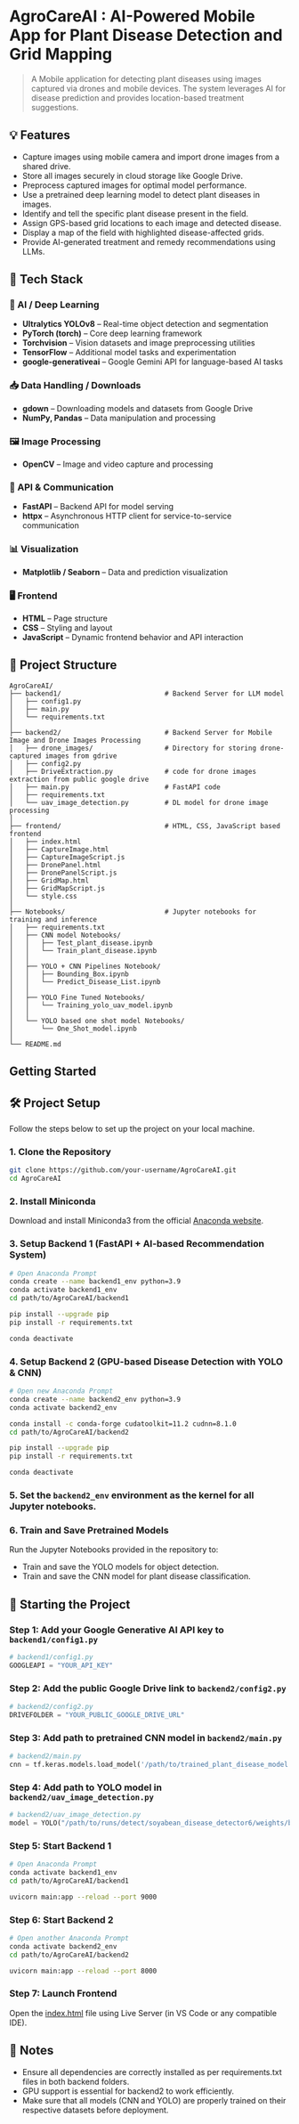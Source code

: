 # AgroCareAI : AI-Powered Mobile App for Plant Disease Detection and Grid Mapping

> A Mobile application for detecting plant diseases using images captured via drones and mobile devices. The system leverages AI for disease prediction and provides location-based treatment suggestions.

## 💡 Features

- Capture images using mobile camera and import drone images from a shared drive.
- Store all images securely in cloud storage like Google Drive.
- Preprocess captured images for optimal model performance.
- Use a pretrained deep learning model to detect plant diseases in images.
- Identify and tell the specific plant disease present in the field.
- Assign GPS-based grid locations to each image and detected disease.
- Display a map of the field with highlighted disease-affected grids.
- Provide AI-generated treatment and remedy recommendations using LLMs.

## 🔧 Tech Stack

### 🧠 AI / Deep Learning
- **Ultralytics YOLOv8** – Real-time object detection and segmentation
- **PyTorch (torch)** – Core deep learning framework
- **Torchvision** – Vision datasets and image preprocessing utilities
- **TensorFlow** – Additional model tasks and experimentation
- **google-generativeai** – Google Gemini API for language-based AI tasks

### 📥 Data Handling / Downloads
- **gdown** – Downloading models and datasets from Google Drive
- **NumPy, Pandas** – Data manipulation and processing

### 🖼️ Image Processing
- **OpenCV** – Image and video capture and processing

### 🔌 API & Communication
- **FastAPI** – Backend API for model serving
- **httpx** – Asynchronous HTTP client for service-to-service communication
  
### 📊 Visualization
- **Matplotlib / Seaborn** – Data and prediction visualization

### 🖥️ Frontend
- **HTML** – Page structure
- **CSS** – Styling and layout
- **JavaScript** – Dynamic frontend behavior and API interaction

## 📂 Project Structure

```plaintext
AgroCareAI/
├── backend1/                          # Backend Server for LLM model
│   ├── config1.py
│   ├── main.py
│   └── requirements.txt
│
├── backend2/                          # Backend Server for Mobile Image and Drone Images Processing
│   ├── drone_images/                  # Directory for storing drone-captured images from gdrive
│   ├── config2.py
│   ├── DriveExtraction.py             # code for drone images extraction from public google drive
│   ├── main.py                        # FastAPI code
│   ├── requirements.txt
│   └── uav_image_detection.py         # DL model for drone image processing
│
├── frontend/                          # HTML, CSS, JavaScript based frontend
│   ├── index.html
│   ├── CaptureImage.html
│   ├── CaptureImageScript.js
│   ├── DronePanel.html
│   ├── DronePanelScript.js
│   ├── GridMap.html
│   ├── GridMapScript.js
│   └── style.css
│
├── Notebooks/                         # Jupyter notebooks for training and inference
│   ├── requirements.txt  
│   ├── CNN model Notebooks/
│   │   ├── Test_plant_disease.ipynb
│   │   └── Train_plant_disease.ipynb
│   │
│   ├── YOLO + CNN Pipelines Notebook/
│   │   ├── Bounding_Box.ipynb
│   │   └── Predict_Disease_List.ipynb
│   │
│   ├── YOLO Fine Tuned Notebooks/
│   │   └── Training_yolo_uav_model.ipynb
│   │
│   └── YOLO based one shot model Notebooks/
│       └── One_Shot_model.ipynb
│
└── README.md

```
## Getting Started

## 🛠️ Project Setup

Follow the steps below to set up the project on your local machine.

### 1. Clone the Repository
```bash
git clone https://github.com/your-username/AgroCareAI.git
cd AgroCareAI
```
### 2. Install Miniconda
Download and install Miniconda3 from the official [Anaconda website](https://www.anaconda.com/download/success).

### 3. Setup Backend 1 (FastAPI + AI-based Recommendation System)
```bash
# Open Anaconda Prompt
conda create --name backend1_env python=3.9
conda activate backend1_env
cd path/to/AgroCareAI/backend1

pip install --upgrade pip
pip install -r requirements.txt

conda deactivate
```
### 4. Setup Backend 2 (GPU-based Disease Detection with YOLO & CNN)
```bash
# Open new Anaconda Prompt
conda create --name backend2_env python=3.9
conda activate backend2_env

conda install -c conda-forge cudatoolkit=11.2 cudnn=8.1.0
cd path/to/AgroCareAI/backend2

pip install --upgrade pip
pip install -r requirements.txt

conda deactivate
```
### 5. Set the `backend2_env` environment as the kernel for all Jupyter notebooks.
### 6. Train and Save Pretrained Models
Run the Jupyter Notebooks provided in the repository to:
- Train and save the YOLO models for object detection.
- Train and save the CNN model for plant disease classification.


## 🚀 Starting the Project
### Step 1: Add your Google Generative AI API key to `backend1/config1.py`
```python
# backend1/config1.py
GOOGLEAPI = "YOUR_API_KEY"
```
### Step 2: Add the public Google Drive link to `backend2/config2.py`
```python
# backend2/config2.py
DRIVEFOLDER = "YOUR_PUBLIC_GOOGLE_DRIVE_URL"
```
### Step 3: Add path to pretrained CNN model in `backend2/main.py`

```python
# backend2/main.py
cnn = tf.keras.models.load_model('/path/to/trained_plant_disease_model.keras')  # Replace with actual path
```
### Step 4: Add path to YOLO model in `backend2/uav_image_detection.py`

```python
# backend2/uav_image_detection.py
model = YOLO("/path/to/runs/detect/soyabean_disease_detector6/weights/best.pt")  # Replace with actual path
```
### Step 5: Start Backend 1
```bash
# Open Anaconda Prompt
conda activate backend1_env
cd path/to/AgroCareAI/backend1

uvicorn main:app --reload --port 9000
```
### Step 6: Start Backend 2
```bash
# Open another Anaconda Prompt
conda activate backend2_env
cd path/to/AgroCareAI/backend2

uvicorn main:app --reload --port 8000
```
### Step 7: Launch Frontend
Open the [index.html]() file using Live Server (in VS Code or any compatible IDE).

## 📝 Notes
- Ensure all dependencies are correctly installed as per requirements.txt files in both backend folders.
- GPU support is essential for backend2 to work efficiently.
- Make sure that all models (CNN and YOLO) are properly trained on their respective datasets before deployment.
